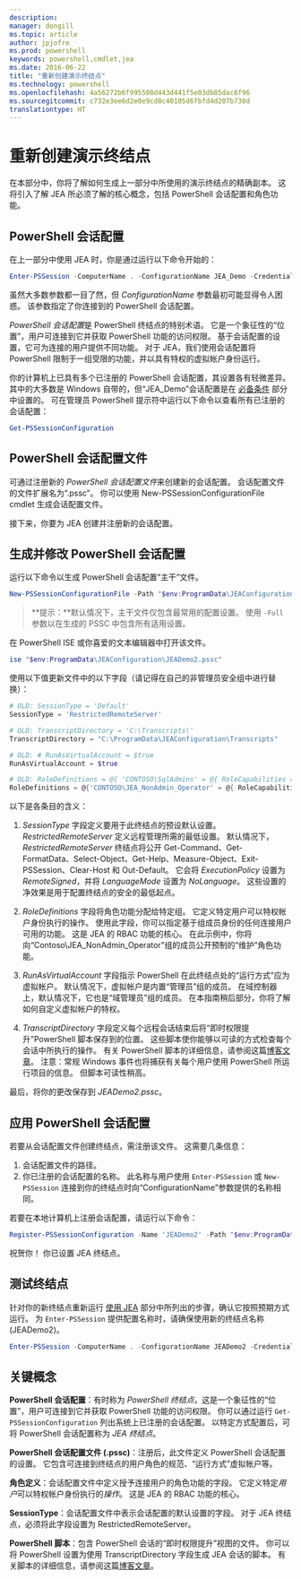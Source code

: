 ```yaml
---
description: 
manager: dongill
ms.topic: article
author: jpjofre
ms.prod: powershell
keywords: powershell,cmdlet,jea
ms.date: 2016-06-22
title: "重新创建演示终结点"
ms.technology: powershell
ms.openlocfilehash: 4a56272b6f995500d443d441f5e03db85dac6f96
ms.sourcegitcommit: c732e3ee6d2e0e9cd8c40105d6fbfd4d207b730d
translationtype: HT
---
```

# <a name="remake-the-demo-endpoint"></a>重新创建演示终结点
在本部分中，你将了解如何生成上一部分中所使用的演示终结点的精确副本。
这将引入了解 JEA 所必须了解的核心概念，包括 PowerShell 会话配置和角色功能。

## <a name="powershell-session-configurations"></a>PowerShell 会话配置
在上一部分中使用 JEA 时，你是通过运行以下命令开始的：

```PowerShell
Enter-PSSession -ComputerName . -ConfigurationName JEA_Demo -Credential $NonAdminCred
```

虽然大多数参数都一目了然，但 *ConfigurationName* 参数最初可能显得令人困惑。
该参数指定了你连接到的 PowerShell 会话配置。

*PowerShell 会话配置*是 PowerShell 终结点的特别术语。
它是一个象征性的“位置”，用户可连接到它并获取 PowerShell 功能的访问权限。
基于会话配置的设置，它可为连接的用户提供不同功能。
对于 JEA，我们使用会话配置将 PowerShell 限制于一组受限的功能，并以具有特权的虚拟帐户身份运行。

你的计算机上已具有多个已注册的 PowerShell 会话配置，其设置各有轻微差异。
其中的大多数是 Windows 自带的，但“JEA_Demo”会话配置是在 [必备条件](prerequisites.md) 部分中设置的。
可在管理员 PowerShell 提示符中运行以下命令以查看所有已注册的会话配置：

```PowerShell
Get-PSSessionConfiguration
```

## <a name="powershell-session-configuration-files"></a>PowerShell 会话配置文件
可通过注册新的 *PowerShell 会话配置文件*来创建新的会话配置。
会话配置文件的文件扩展名为“.pssc”。
你可以使用 New-PSSessionConfigurationFile cmdlet 生成会话配置文件。

接下来，你要为 JEA 创建并注册新的会话配置。

## <a name="generate-and-modify-your-powershell-session-configuration"></a>生成并修改 PowerShell 会话配置
运行以下命令以生成 PowerShell 会话配置“主干”文件。

```PowerShell
New-PSSessionConfigurationFile -Path "$env:ProgramData\JEAConfiguration\JEADemo2.pssc"
```

> **提示：**默认情况下，主干文件仅包含最常用的配置设置。
> 使用 `-Full` 参数以在生成的 PSSC 中包含所有适用设置。

在 PowerShell ISE 或你喜爱的文本编辑器中打开该文件。

```PowerShell
ise "$env:ProgramData\JEAConfiguration\JEADemo2.pssc"
```

使用以下值更新文件中的以下字段（请记得在自己的非管理员安全组中进行替换）：

```PowerShell
# OLD: SessionType = 'Default'
SessionType = 'RestrictedRemoteServer'

# OLD: TranscriptDirectory = 'C:\Transcripts\'
TranscriptDirectory = "C:\ProgramData\JEAConfiguration\Transcripts"

# OLD: # RunAsVirtualAccount = $true
RunAsVirtualAccount = $true

# OLD: RoleDefinitions = @{ 'CONTOSO\SqlAdmins' = @{ RoleCapabilities = 'SqlAdministration' }; 'CONTOSO\ServerMonitors' = @{ VisibleCmdlets = 'Get-Process' } }
RoleDefinitions = @{'CONTOSO\JEA_NonAdmin_Operator' = @{ RoleCapabilities =  'Maintenance' }}
```

以下是各条目的含义：

1.  *SessionType* 字段定义要用于此终结点的预设默认设置。
*RestrictedRemoteServer* 定义远程管理所需的最低设置。
默认情况下，*RestrictedRemoteServer* 终结点将公开 Get-Command、Get-FormatData、Select-Object、Get-Help、Measure-Object、Exit-PSSession、Clear-Host 和 Out-Default。
它会将 *ExecutionPolicy* 设置为 *RemoteSigned*，并将 *LanguageMode* 设置为 *NoLanguage*。
这些设置的净效果是用于配置终结点的安全的最低起点。

2.  *RoleDefinitions* 字段将角色功能分配给特定组。
它定义特定用户可以特权帐户身份执行的操作。
使用此字段，你可以指定基于组成员身份的任何连接用户可用的功能。
这是 JEA 的 RBAC 功能的核心。
在此示例中，你将向“Contoso\JEA_NonAdmin_Operator”组的成员公开预制的“维护”角色功能。

3.  *RunAsVirtualAccount* 字段指示 PowerShell 在此终结点处的“运行方式”应为虚拟帐户。
默认情况下，虚拟帐户是内置“管理员”组的成员。
在域控制器上，默认情况下，它也是“域管理员”组的成员。
在本指南稍后部分，你将了解如何自定义虚拟帐户的特权。

4.  *TranscriptDirectory* 字段定义每个远程会话结束后将“即时权限提升”PowerShell 脚本保存到的位置。
这些脚本使你能够以可读的方式检查每个会话中所执行的操作。
有关 PowerShell 脚本的详细信息，请参阅这篇[博客文章](http://blogs.msdn.com/b/powershell/archive/2015/06/09/powershell-the-blue-team.aspx)。
注意：常规 Windows 事件也将捕获有关每个用户使用 PowerShell 所运行项目的信息。
但脚本可读性稍高。

最后，将你的更改保存到 *JEADemo2.pssc*。

## <a name="apply-the-powershell-session-configuration"></a>应用 PowerShell 会话配置

若要从会话配置文件创建终结点，需注册该文件。
这需要几条信息：

1. 会话配置文件的路径。
2. 你已注册的会话配置的名称。 此名称与用户使用 `Enter-PSSession` 或 `New-PSSession` 连接到你的终结点时向“ConfigurationName”参数提供的名称相同。

若要在本地计算机上注册会话配置，请运行以下命令：

```PowerShell
Register-PSSessionConfiguration -Name 'JEADemo2' -Path "$env:ProgramData\JEAConfiguration\JEADemo2.pssc"
```

祝贺你！ 你已设置 JEA 终结点。

## <a name="test-out-your-endpoint"></a>测试终结点
针对你的新终结点重新运行 [使用 JEA](using-jea.md) 部分中所列出的步骤，确认它按照预期方式运行。
为 `Enter-PSSession` 提供配置名称时，请确保使用新的终结点名称 (JEADemo2)。

```PowerShell
Enter-PSSession -ComputerName . -ConfigurationName JEADemo2 -Credential $NonAdminCred
```

## <a name="key-concepts"></a>关键概念
**PowerShell 会话配置**：有时称为 *PowerShell 终结点*，这是一个象征性的“位置”，用户可连接到它并获取 PowerShell 功能的访问权限。
你可以通过运行 `Get-PSSessionConfiguration` 列出系统上已注册的会话配置。
以特定方式配置后，可将 PowerShell 会话配置称为 *JEA 终结点*。

**PowerShell 会话配置文件 (.pssc)**：注册后，此文件定义 PowerShell 会话配置的设置。
它包含可连接到终结点的用户角色的规范、“运行方式”虚拟帐户等。     

**角色定义**：会话配置文件中定义授予连接用户的角色功能的字段。
它定义特定*用户*可以特权帐户身份执行的*操作*。
这是 JEA 的 RBAC 功能的核心。

**SessionType**：会话配置文件中表示会话配置的默认设置的字段。
对于 JEA 终结点，必须将此字段设置为 RestrictedRemoteServer。

**PowerShell 脚本**：包含 PowerShell 会话的“即时权限提升”视图的文件。
你可以将 PowerShell 设置为使用 TranscriptDirectory 字段生成 JEA 会话的脚本。
有关脚本的详细信息，请参阅这篇[博客文章](https://technet.microsoft.com/en-us/magazine/ff687007.aspx)。

